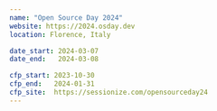```yaml
---
name: "Open Source Day 2024"
website: https://2024.osday.dev
location: Florence, Italy

date_start: 2024-03-07
date_end:   2024-03-08

cfp_start: 2023-10-30
cfp_end:   2024-01-31
cfp_site:  https://sessionize.com/opensourceday24
---
```

